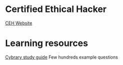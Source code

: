 # Certified Ethical Hacker
[CEH Website](https://www.eccouncil.org/programs/certified-ethical-hacker-ceh/)

# Learning resources
[Cybrary study guide](https://www.cybrary.it/resources/study-guides/ceh/) Few hundreds example questions
